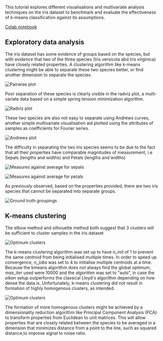 This tutorial explores different visualisations and multivariate analysis techniques on the iris dataset to benchmark and evaluate the effectiveness of k-means classification against its assumptions.

[Colab notebook](https://colab.research.google.com/github/wgova/kmeans-clustering/blob/master/notebooks/iris_analysis.ipynb)

## Exploratory data analysis
The iris dataset has some evidence of groups based on the species, but with evidence that two of the three species (Iris versicola abd Iris virginica) have closely related properties. A clustering algorithm like k-means clustering might be able to separate these two species better, or find another dimension to separate the species.   
  
![Pairwise plot](https://github.com/wgova/eda_iris/blob/master/img/pairwise.png)

Poor separation of these species is clearly visible in the radviz plot, a multi-variate data based on a simple spring tension minimization algorithm.

![Radviz plot](https://github.com/wgova/eda_iris/blob/master/img/radviz.png)

These two species are also not easy to separate using Andrews curves, another simple multivariate visualisation aid plotted using the attributes of samples as coefficients for Fourier series.

![Andrews plot](https://github.com/wgova/eda_iris/blob/master/img/andrews.png)

The difficulty in separating the two iris species seems to be due to the fact that all their properties have comparable magnitudes of measurement, i.e Sepals (lengths and widths) and Petals (lengths and widths) 

![Measures against average for sepals](https://github.com/wgova/eda_iris/blob/master/img/aboveavg_scatter.png)

![Measures against average for petals](https://github.com/wgova/eda_iris/blob/master/img/petals.png)

As previously observed, based on the properties provided, there are two iris species that cannot be separated into separate groups.

![Ground truth groupings](https://github.com/wgova/eda_iris/blob/master/img/petals.png)

## K-means clustering

The elbow method and silhouette method both suggest that 3 clusters will be sufficient to cluster samples in the iris dataset

![Optimum clusters](https://github.com/wgova/eda_iris/blob/master/img/optimisation.png)

The k-means clustering algorithm was set up to have _n_init_ of 1 to prevent the same centroid from being initialised multiple times. In order to speed up convergence, _n_jobs_ was set to 4 to initialise multiple centroids at a time. Because the kmeans algorithm does not always find the global optimum, _max_iter_ used were 10000 and the _algorithm_ was set to "auto", in case the *elkan* setup outperforms the classical Lloyd's algorithm depending on how dense the data is. Unfortunately, k-means clustering did not result in formation of highly homogenous clusters, as intended. 

![Optimum clusters](https://github.com/wgova/eda_iris/blob/master/img/kmeans_clusters.png)

The formation of more homogenous clusters might be achieved by a dimensionality reduction algorithm like Principal Component Analysis (PCA) to transform properties from Euclidean to unit matrices. This will allow properties that are closely related between the species to be averaged in a dimension that minimizes distance from a point to the line, such as squared distance,to improve signal to noise ratio.







